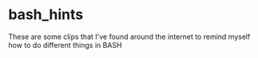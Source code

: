 # bash_hints
These are some clips that I've found around the internet to remind myself how to do different things in BASH
